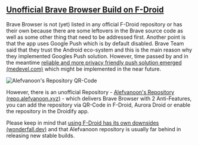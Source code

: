 ## [Unofficial Brave Browser Build on F-Droid](#unofficial-brave-browser-build-on-f-droid)

Brave Browser is not (yet) listed in any official F-Droid repository or has their own because there are some leftovers in the Brave source code as well as some other thing that need to be addressed first. Another point is that the app uses Google Push which is by default disabled. Brave Team said that they trust the Android eco-system and this is the main reason why they implemented Googles Push solution. However, time passed by and in the meantime [reliable and more privacy friendly push solution emerged (medevel.com)](https://medevel.com/15-os-push-notification/) which might be implemented in the near future.

![Alefvanoon's Repository QR-Code](https://repo.alefvanoon.xyz/img/qr.png)

However, there is an unofficial Repository - [Alefvanoon's Repository (repo.alefvanoon.xyz)](https://repo.alefvanoon.xyz/fdroid/repo/?fingerprint=04DF198F553069C7BE60F057AE12000E99F7700DA895CC1CE2EB11DC871581F1) - which delivers Brave Browser with 2 Anti-Features, you can add the repository via QR-Code in F-Droid, Aurora Droid or enable the repository in the Droidify app.

Please keep in mind that [using F-Droid has its own downsides (wonderfall.dev)](https://wonderfall.dev/fdroid-issues/) and that Alefvanoon repository is usually far behind in releasing new stable builds.
